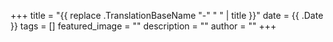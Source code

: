 +++
title =  "{{ replace .TranslationBaseName "-" " " | title }}"
date = {{ .Date }}
tags = []
featured_image = ""
description = ""
author = ""
+++
